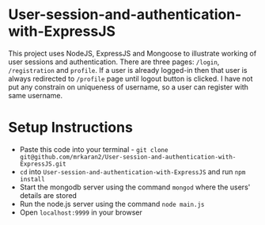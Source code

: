 # User-session-and-authentication-with-ExpressJS
This project uses NodeJS, ExpressJS and Mongoose to illustrate working of user sessions and authentication. There are three pages: `/login`, `/registration` and `profile`. If a user is already logged-in then that user is always redirected to `/profile` page until logout button is clicked. I have not put any constrain on uniqueness of username, so a user can register with same username.  

# Setup Instructions
- Paste this code into your terminal - `git clone git@github.com/mrkaran2/User-session-and-authentication-with-ExpressJS.git`
- `cd` into `User-session-and-authentication-with-ExpressJS` and run `npm install`
- Start the mongodb server using the command `mongod` where the users' details are stored
- Run the node.js server using the command `node main.js`
- Open `localhost:9999` in your browser

